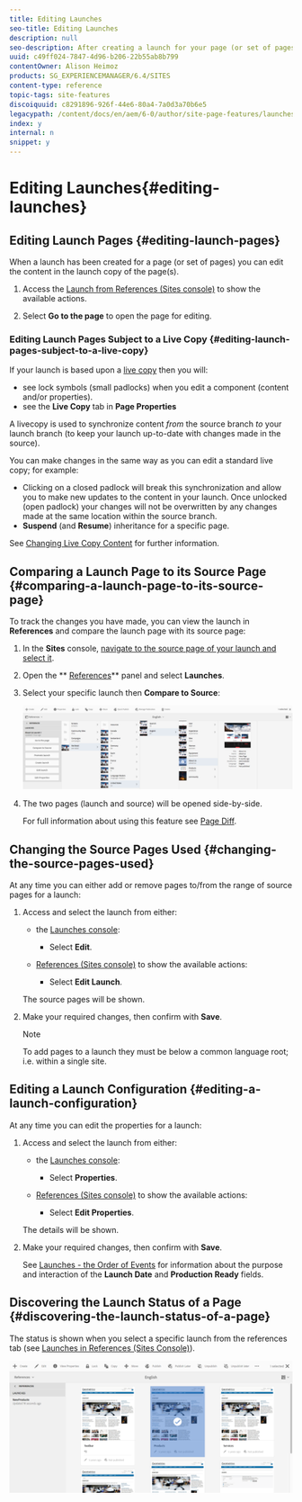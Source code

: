 ```yaml
---
title: Editing Launches
seo-title: Editing Launches
description: null
seo-description: After creating a launch for your page (or set of pages) you can edit the content in the launch copy of the page(s). 
uuid: c49ff024-7847-4d96-b206-22b55ab8b799
contentOwner: Alison Heimoz
products: SG_EXPERIENCEMANAGER/6.4/SITES
content-type: reference
topic-tags: site-features
discoiquuid: c8291896-926f-44e6-80a4-7a0d3a70b6e5
legacypath: /content/docs/en/aem/6-0/author/site-page-features/launches
index: y
internal: n
snippet: y
---
```


# Editing Launches{#editing-launches}

## Editing Launch Pages {#editing-launch-pages}

When a launch has been created for a page (or set of pages) you can edit the content in the launch copy of the page(s).

<!--
Comment Type: remark
Last Modified By: unknown unknown (ims-author-57F1056A4CD116590A746C15@AdobeID)
Last Modified Date: 2017-11-30T04:52:42.811-0500
<p>no way to open a launch page for editing from the Launches console?</p>
<p>MS&gt;&gt;&gt; no, the launches console is for managing launches, less so editing launch content</p>
-->

1. Access the [Launch from References (Sites console)](../../../sites/authoring/using/launches.md#launchesinreferencessitesconsole) to show the available actions.
1. Select **Go to the page** to open the page for editing.

   <!--
   Comment Type: remark
   Last Modified By: unknown unknown (ims-author-57F1056A4CD116590A746C15@AdobeID)
   Last Modified Date: 2017-11-30T04:52:42.954-0500
   <p>this only takes you to the root page.....in touch how to:</p>
   <ul>
   <li>navigate to subpages (edit url or continually flip to preview?) - slightly easier in classic</li>
   <li>create a new child page somewhere (possible in classic)</li>
   </ul>
   <p>for 6.4 see </p>
   <ul>
   <li>https://jira.corp.adobe.com/browse/CQ-84464</li>
   <li>https://jira.corp.adobe.com/browse/CQ-55740</li>
   </ul>
   -->

### Editing Launch Pages Subject to a Live Copy {#editing-launch-pages-subject-to-a-live-copy}

If your launch is based upon a [live copy](../../../sites/administering/using/msm.md) then you will:

* see lock symbols (small padlocks) when you edit a component (content and/or properties).
* see the **Live Copy** tab in **Page Properties**

A livecopy is used to synchronize content *from* the source branch *to* your launch branch (to keep your launch up-to-date with changes made in the source).

You can make changes in the same way as you can edit a standard live copy; for example:

* Clicking on a closed padlock will break this synchronization and allow you to make new updates to the content in your launch. Once unlocked (open padlock) your changes will not be overwritten by any changes made at the same location within the source branch.
* **Suspend** (and **Resume**) inheritance for a specific page.

See [Changing Live Copy Content](../../../sites/administering/using/msm-livecopy.md#changinglivecopycontent) for further information.

## Comparing a Launch Page to its Source Page {#comparing-a-launch-page-to-its-source-page}

To track the changes you have made, you can view the launch in **References** and compare the launch page with its source page:

1. In the **Sites** console, [navigate to the source page of your launch and select it](../../../sites/authoring/using/basic-handling.md#viewingandselectingyourresources).
1. Open the ** [References](../../../sites/authoring/using/basic-handling.md#references)** panel and select **Launches**.
1. Select your specific launch then **Compare to Source**:

   ![](assets/chlimage_1-119.png)

1. The two pages (launch and source) will be opened side-by-side.

   For full information about using this feature see [Page Diff](../../../sites/authoring/using/page-diff.md).

## Changing the Source Pages Used {#changing-the-source-pages-used}

At any time you can either add or remove pages to/from the range of source pages for a launch:

1. Access and select the launch from either:

    * the [Launches console](../../../sites/authoring/using/launches.md#thelaunchesconsole):

        * Select **Edit**.

    * [References (Sites console)](../../../sites/authoring/using/launches.md#launchesinreferencessitesconsole) to show the available actions:

        * Select **Edit Launch**.

   The source pages will be shown.

1. Make your required changes, then confirm with **Save**.

   >[!NOTE]
   >
   >To add pages to a launch they must be below a common language root; i.e. within a single site.

## Editing a Launch Configuration {#editing-a-launch-configuration}

At any time you can edit the properties for a launch:

1. Access and select the launch from either:

    * the [Launches console](../../../sites/authoring/using/launches.md#thelaunchesconsole):

        * Select **Properties**.

    * [References (Sites console)](../../../sites/authoring/using/launches.md#launchesinreferencessitesconsole) to show the available actions:

        * Select **Edit Properties**.

   The details will be shown.

1. Make your required changes, then confirm with **Save**.

   See [Launches - the Order of Events](../../../sites/authoring/using/launches.md#main-pars-title-6) for information about the purpose and interaction of the **Launch Date** and **Production Ready** fields.

## Discovering the Launch Status of a Page {#discovering-the-launch-status-of-a-page}

The status is shown when you select a specific launch from the references tab (see [Launches in References (Sites Console)](../../../sites/authoring/using/launches.md#launchesinreferencessitesconsole)).

![](assets/chlimage_1-120.png)

